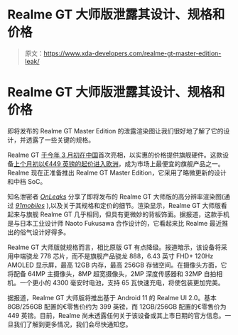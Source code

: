# Realme GT 大师版泄露其设计、规格和价格

> 原文：<https://www.xda-developers.com/realme-gt-master-edition-leak/>

# Realme GT 大师版泄露其设计、规格和价格

即将发布的 Realme GT Master Edition 的泄露渲染图让我们很好地了解了它的设计，并透露了一些关键的规格。

Realme GT [于今年 3 月初在中国](https://www.xda-developers.com/realme-gt-launched-china/)首次亮相，以实惠的价格提供旗舰硬件。这款设备[上个月初以€449 英镑的起价进入欧洲](https://www.xda-developers.com/realme-gt-europe-launch/)，成为市场上最便宜的旗舰产品之一。Realme 现在正准备推出 Realme GT Master Edition，它采用了略微更新的设计和中档 SoC。

知名泄密者 [*OnLeaks*](https://twitter.com/OnLeaks) 分享了即将发布的 Realme GT 大师版的高分辨率渲染图(通过 [*91mobiles*](https://www.91mobiles.com/hub/realme-gt-master-edition-renders-price-specs-exclusive/) ),以及关于其规格和定价的细节。渲染显示，Realme GT 大师版看起来与旗舰 Realme GT 几乎相同，但具有更微妙的背板饰面。据报道，这款手机是与日本工业设计师 Naoto Fukusawa 合作设计的，它看起来比 Realme 最近推出的俗气设计好得多。

Realme GT 大师版就规格而言，相比原版 GT 有点降级。报道暗示，该设备将采用中端骁龙 778 芯片，而不是旗舰产品骁龙 888，6.43 英寸 FHD+ 120Hz AMOLED 显示屏，最高 12GB 内存，最高 256GB 存储空间。在摄像头方面，它将配备 64MP 主摄像头，8MP 超宽摄像头，2MP 深度传感器和 32MP 自拍相机。一个更小的 4300 毫安时电池，支持 65 瓦快速充电，将使包装更加完美。

据报道，Realme GT 大师版将推出基于 Android 11 的 Realme UI 2.0。基本 8GB/256GB 配置的€零售价约为 399 英镑，而 12GB/256GB 配置的€零售价为 449 英镑。目前，Realme 尚未透露任何关于该设备或其上市日期的官方信息。一旦我们了解到更多情况，我们会尽快通知您。